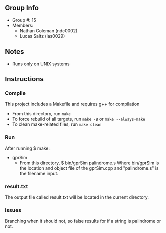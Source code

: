 ## Group Info
- Group #: 15
- Members:
    - Nathan Coleman (ndc0002)
    - Lucas Saltz (las0029)

## Notes
- Runs only on UNIX systems

## Instructions
### Compile
This project includes a Makefile and requires g++ for compilation
- From this directory, run ```make```
- To force rebuild of all targets, run ```make -B``` or ```make --always-make```
- To clean make-related files, run ```make clean```

### Run
After running $ make:
- gprSim
	- From this directory, $ bin/gprSim palindrome.s
		Where bin/gprSim is the location and object file of the gprSim.cpp and "palindrome.s" is the filename input.

### result.txt
The output file called result.txt will be located in the current directory.

### issues
Branching when it should not, so false results for if a string is palindrome or not.